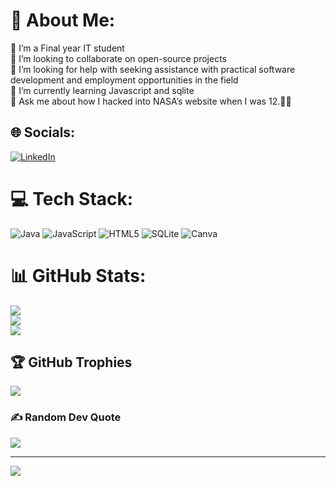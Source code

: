 # 💫 About Me:
🔭 I’m a Final year IT student<br>👯 I’m looking to collaborate on open-source projects<br>🤝 I’m looking for help with seeking assistance with practical software development and employment opportunities in the field<br>🌱 I’m currently learning Javascript and sqlite<br>💬 Ask me about  how I hacked into NASA’s website when I was 12.👩‍💻<br>


## 🌐 Socials:
[![LinkedIn](https://img.shields.io/badge/LinkedIn-%230077B5.svg?logo=linkedin&logoColor=white)](https://linkedin.com/in/https://www.linkedin.com/in/gokulavasan-s-6773ab220/) 

# 💻 Tech Stack:
![Java](https://img.shields.io/badge/java-%23ED8B00.svg?style=for-the-badge&logo=java&logoColor=white) ![JavaScript](https://img.shields.io/badge/javascript-%23323330.svg?style=for-the-badge&logo=javascript&logoColor=%23F7DF1E) ![HTML5](https://img.shields.io/badge/html5-%23E34F26.svg?style=for-the-badge&logo=html5&logoColor=white) ![SQLite](https://img.shields.io/badge/sqlite-%2307405e.svg?style=for-the-badge&logo=sqlite&logoColor=white) ![Canva](https://img.shields.io/badge/Canva-%2300C4CC.svg?style=for-the-badge&logo=Canva&logoColor=white)
# 📊 GitHub Stats:
![](https://github-readme-stats.vercel.app/api?username=GokulavasanS&theme=radical&hide_border=false&include_all_commits=false&count_private=false)<br/>
![](https://github-readme-streak-stats.herokuapp.com/?user=GokulavasanS&theme=radical&hide_border=false)<br/>
![](https://github-readme-stats.vercel.app/api/top-langs/?username=GokulavasanS&theme=radical&hide_border=false&include_all_commits=false&count_private=false&layout=compact)

## 🏆 GitHub Trophies
![](https://github-profile-trophy.vercel.app/?username=GokulavasanS&theme=algolia&no-frame=true&no-bg=true&margin-w=4)

### ✍️ Random Dev Quote
![](https://quotes-github-readme.vercel.app/api?type=horizontal&theme=radical)

---
[![](https://visitcount.itsvg.in/api?id=GokulavasanS&icon=0&color=6)](https://visitcount.itsvg.in)

